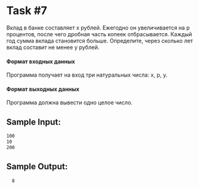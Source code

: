 # Task #7

Вклад в банке составляет x рублей. Ежегодно он увеличивается на p процентов, после чего дробная часть копеек отбрасывается. Каждый год сумма вклада становится больше. Определите, через сколько лет вклад составит не менее y рублей.

#### Формат входных данных
Программа получает на вход три натуральных числа: x, p, y.

#### Формат выходных данных
Программа должна вывести одно целое число.

## Sample Input:
```bash
100
10
200
```

## Sample Output:

```bash
  8
```